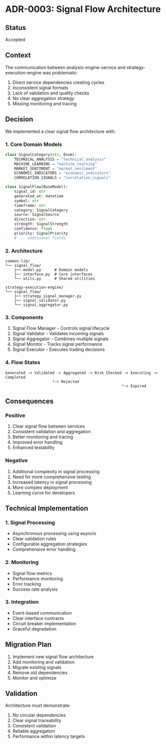 # ADR-0003: Signal Flow Architecture

## Status

Accepted

## Context

The communication between analysis-engine-service and strategy-execution-engine was problematic:

1. Direct service dependencies creating cycles
2. Inconsistent signal formats
3. Lack of validation and quality checks
4. No clear aggregation strategy
5. Missing monitoring and tracing

## Decision

We implemented a clear signal flow architecture with:

### 1. Core Domain Models
```python
class SignalCategory(str, Enum):
    TECHNICAL_ANALYSIS = "technical_analysis"
    MACHINE_LEARNING = "machine_learning"
    MARKET_SENTIMENT = "market_sentiment"
    ECONOMIC_INDICATORS = "economic_indicators"
    CORRELATION_SIGNALS = "correlation_signals"

class SignalFlow(BaseModel):
    signal_id: str
    generated_at: datetime
    symbol: str
    timeframe: str
    category: SignalCategory
    source: SignalSource
    direction: str
    strength: SignalStrength
    confidence: float
    priority: SignalPriority
    # ... additional fields
```

### 2. Architecture
```
common-lib/
└── signal_flow/
    ├── model.py      # Domain models
    ├── interface.py  # Core interfaces
    └── utils.py      # Shared utilities

strategy-execution-engine/
└── signal_flow/
    ├── strategy_signal_manager.py
    ├── signal_validator.py
    └── signal_aggregator.py
```

### 3. Components
1. Signal Flow Manager - Controls signal lifecycle
2. Signal Validator - Validates incoming signals
3. Signal Aggregator - Combines multiple signals
4. Signal Monitor - Tracks signal performance
5. Signal Executor - Executes trading decisions

### 4. Flow States
```
Generated -> Validated -> Aggregated -> Risk Checked -> Executing -> Completed
                     └-> Rejected
                                                    └-> Expired
```

## Consequences

### Positive
1. Clear signal flow between services
2. Consistent validation and aggregation
3. Better monitoring and tracing
4. Improved error handling
5. Enhanced testability

### Negative
1. Additional complexity in signal processing
2. Need for more comprehensive testing
3. Increased latency in signal processing
4. More complex deployment
5. Learning curve for developers

## Technical Implementation

### 1. Signal Processing
- Asynchronous processing using asyncio
- Clear validation rules
- Configurable aggregation strategies
- Comprehensive error handling

### 2. Monitoring
- Signal flow metrics
- Performance monitoring
- Error tracking
- Success rate analysis

### 3. Integration
- Event-based communication
- Clear interface contracts
- Circuit breaker implementation
- Graceful degradation

## Migration Plan

1. Implement new signal flow architecture
2. Add monitoring and validation
3. Migrate existing signals
4. Remove old dependencies
5. Monitor and optimize

## Validation

Architecture must demonstrate:
1. No circular dependencies
2. Clear signal traceability
3. Consistent validation
4. Reliable aggregation
5. Performance within latency targets
